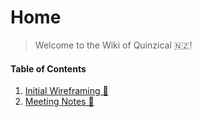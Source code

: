 # Home

> Welcome to the Wiki of Quinzical 🇳🇿!

#### Table of Contents
1. [Initial Wireframing 🎨](./initial_wireframing.md)
2. [Meeting Notes 💬](./meeting_notes.md)